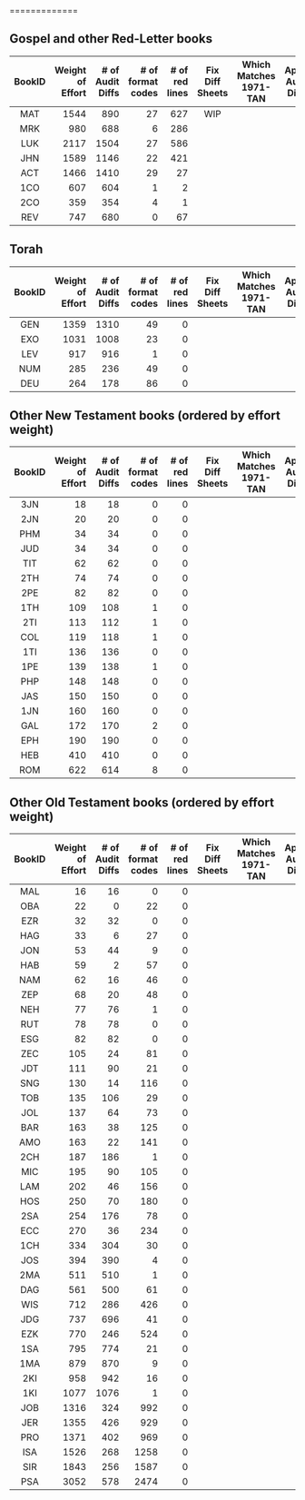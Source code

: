 =============
## Gospel and other Red-Letter books
| BookID | Weight<br>of<br>Effort | # of<br>Audit<br>Diffs<br> | # of<br>format<br>codes | # of<br>red<br>lines | Fix<br>Diff<br>Sheets | Which<br>Matches<br>1971-TAN | Apply<br>Audit<br>Diffs | Apply<br>format<br>Codes | Apply<br>Red<br>Codes | 
| :---: |  ---: |  ---: |  ---: |  ---: | :---: | :---: | :---: | :---: | :---: | 
| MAT | 1544 | 890 | 27 | 627 | WIP |  |  | DONE | WIP |
| MRK | 980 | 688 | 6 | 286 |  |  |  | WIP | WIP |
| LUK | 2117 | 1504 | 27 | 586 |  |  |  |  |  |
| JHN | 1589 | 1146 | 22 | 421 |  |  |  |  |  |
| ACT | 1466 | 1410 | 29 | 27 |  |  |  |  |  |
| 1CO | 607 | 604 | 1 | 2 |  |  |  |  |  |
| 2CO | 359 | 354 | 4 | 1 |  |  |  |  |  |
| REV | 747 | 680 | 0 | 67 |  |  |  |  |  |

## Torah
| BookID | Weight<br>of<br>Effort | # of<br>Audit<br>Diffs<br> | # of<br>format<br>codes | # of<br>red<br>lines | Fix<br>Diff<br>Sheets | Which<br>Matches<br>1971-TAN | Apply<br>Audit<br>Diffs | Apply<br>format<br>Codes | Apply<br>Red<br>Codes | 
| :---: |  ---: |  ---: |  ---: |  ---: | :---: | :---: | :---: | :---: | :---: | 
| GEN | 1359 | 1310 | 49 | 0 |  |  |  |  |  |
| EXO | 1031 | 1008 | 23 | 0 |  |  |  |  |  |
| LEV | 917 | 916 | 1 | 0 |  |  |  |  |  |
| NUM | 285 | 236 | 49 | 0 |  |  |  |  |  |
| DEU | 264 | 178 | 86 | 0 |  |  |  |  |  |

## Other New Testament books (ordered by effort weight)
| BookID | Weight<br>of<br>Effort | # of<br>Audit<br>Diffs<br> | # of<br>format<br>codes | # of<br>red<br>lines | Fix<br>Diff<br>Sheets | Which<br>Matches<br>1971-TAN | Apply<br>Audit<br>Diffs | Apply<br>format<br>Codes | Apply<br>Red<br>Codes | 
| :---: |  ---: |  ---: |  ---: |  ---: | :---: | :---: | :---: | :---: | :---: | 
| 3JN | 18 | 18 | 0 | 0 |  |  |  |  |  |
| 2JN | 20 | 20 | 0 | 0 |  |  |  |  |  |
| PHM | 34 | 34 | 0 | 0 |  |  |  |  |  |
| JUD | 34 | 34 | 0 | 0 |  |  |  |  |  |
| TIT | 62 | 62 | 0 | 0 |  |  |  |  |  |
| 2TH | 74 | 74 | 0 | 0 |  |  |  |  |  |
| 2PE | 82 | 82 | 0 | 0 |  |  |  |  |  |
| 1TH | 109 | 108 | 1 | 0 |  |  |  |  |  |
| 2TI | 113 | 112 | 1 | 0 |  |  |  |  |  |
| COL | 119 | 118 | 1 | 0 |  |  |  |  |  |
| 1TI | 136 | 136 | 0 | 0 |  |  |  |  |  |
| 1PE | 139 | 138 | 1 | 0 |  |  |  |  |  |
| PHP | 148 | 148 | 0 | 0 |  |  |  |  |  |
| JAS | 150 | 150 | 0 | 0 |  |  |  |  |  |
| 1JN | 160 | 160 | 0 | 0 |  |  |  |  |  |
| GAL | 172 | 170 | 2 | 0 |  |  |  |  |  |
| EPH | 190 | 190 | 0 | 0 |  |  |  |  |  |
| HEB | 410 | 410 | 0 | 0 |  |  |  |  |  |
| ROM | 622 | 614 | 8 | 0 |  |  |  |  |  |

## Other Old Testament books (ordered by effort weight)
| BookID | Weight<br>of<br>Effort | # of<br>Audit<br>Diffs<br> | # of<br>format<br>codes | # of<br>red<br>lines | Fix<br>Diff<br>Sheets | Which<br>Matches<br>1971-TAN | Apply<br>Audit<br>Diffs | Apply<br>format<br>Codes | Apply<br>Red<br>Codes | 
| :---: |  ---: |  ---: |  ---: |  ---: | :---: | :---: | :---: | :---: | :---: | 
| MAL | 16 | 16 | 0 | 0 |  |  |  |  |  |
| OBA | 22 | 0 | 22 | 0 |  |  |  |  |  |
| EZR | 32 | 32 | 0 | 0 |  |  |  |  |  |
| HAG | 33 | 6 | 27 | 0 |  |  |  |  |  |
| JON | 53 | 44 | 9 | 0 |  |  |  |  |  |
| HAB | 59 | 2 | 57 | 0 |  |  |  |  |  |
| NAM | 62 | 16 | 46 | 0 |  |  |  |  |  |
| ZEP | 68 | 20 | 48 | 0 |  |  |  |  |  |
| NEH | 77 | 76 | 1 | 0 |  |  |  |  |  |
| RUT | 78 | 78 | 0 | 0 |  |  |  |  |  |
| ESG | 82 | 82 | 0 | 0 |  |  |  |  |  |
| ZEC | 105 | 24 | 81 | 0 |  |  |  |  |  |
| JDT | 111 | 90 | 21 | 0 |  |  |  |  |  |
| SNG | 130 | 14 | 116 | 0 |  |  |  |  |  |
| TOB | 135 | 106 | 29 | 0 |  |  |  |  |  |
| JOL | 137 | 64 | 73 | 0 |  |  |  |  |  |
| BAR | 163 | 38 | 125 | 0 |  |  |  |  |  |
| AMO | 163 | 22 | 141 | 0 |  |  |  |  |  |
| 2CH | 187 | 186 | 1 | 0 |  |  |  |  |  |
| MIC | 195 | 90 | 105 | 0 |  |  |  |  |  |
| LAM | 202 | 46 | 156 | 0 |  |  |  |  |  |
| HOS | 250 | 70 | 180 | 0 |  |  |  |  |  |
| 2SA | 254 | 176 | 78 | 0 |  |  |  |  |  |
| ECC | 270 | 36 | 234 | 0 |  |  |  |  |  |
| 1CH | 334 | 304 | 30 | 0 |  |  |  |  |  |
| JOS | 394 | 390 | 4 | 0 |  |  |  |  |  |
| 2MA | 511 | 510 | 1 | 0 |  |  |  |  |  |
| DAG | 561 | 500 | 61 | 0 |  |  |  |  |  |
| WIS | 712 | 286 | 426 | 0 |  |  |  |  |  |
| JDG | 737 | 696 | 41 | 0 |  |  |  |  |  |
| EZK | 770 | 246 | 524 | 0 |  |  |  |  |  |
| 1SA | 795 | 774 | 21 | 0 |  |  |  |  |  |
| 1MA | 879 | 870 | 9 | 0 |  |  |  |  |  |
| 2KI | 958 | 942 | 16 | 0 |  |  |  |  |  |
| 1KI | 1077 | 1076 | 1 | 0 |  |  |  |  |  |
| JOB | 1316 | 324 | 992 | 0 |  |  |  |  |  |
| JER | 1355 | 426 | 929 | 0 |  |  |  |  |  |
| PRO | 1371 | 402 | 969 | 0 |  |  |  |  |  |
| ISA | 1526 | 268 | 1258 | 0 |  |  |  |  |  |
| SIR | 1843 | 256 | 1587 | 0 |  |  |  |  |  |
| PSA | 3052 | 578 | 2474 | 0 |  |  |  |  |  |


